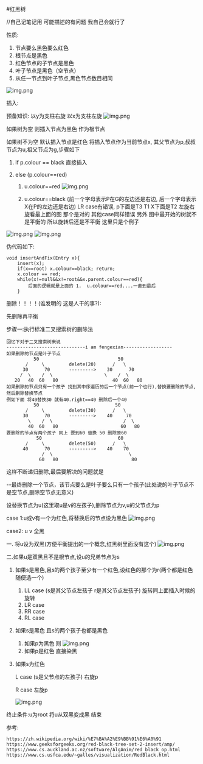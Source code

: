 #红黑树

//自己记笔记用 可能描述的有问题 我自己会就行了

性质:
    
1. 节点要么黑色要么红色
2. 根节点是黑色
3. 红色节点的子节点是黑色
4. 叶子节点是黑色（空节点）
5. 从任一节点到叶子节点,黑色节点数目相同

![img.png](image/Red_Black_Tree.png)

插入:

预备知识:
以y为支柱右旋 以x为支柱左旋
![img.png](image/Rotation.png)

如果树为空 则插入节点为黑色 作为根节点

如果树不为空 默认插入节点是红色 将插入节点作为当前节点x,
其父节点为p,叔叔节点为u,祖父节点为g,步骤如下
   
    
1. if p.colour == black 直接插入
    
2. else (p.colour==red)
   1.  u.colour==red
        ![img.png](image/uncleIsRed.png)
       
   2.  u.colour==black (前一个字母表示P在G的左边还是右边,
       后一个字母表示X在P的左边还是右边)
       LR case有错误, p下面是T3 T1 X下面是T2 左旋右旋看最上面的图 那个是对的
       其他case同样错误 另外 图中最开始的树就不是平衡的 所以旋转后还是不平衡 
       这里只是个例子


![img.png](image/LLandLR.png)
![img.png](image/RRandRL.png)


伪代码如下:

    void insertAndFix(Entry x){
        insert(x);
        if(x==root) x.colour==black; return;
        x.colour == red;
        while(x!=null&&x!=root&&x.parent.colour==red){
            后面的逻辑就是上面的 1.  u.colour==red....一直到最后
        }
        
       

删除！！！！(谁发明的 这是人干的事?):

先删除再平衡

步骤一:执行标准二叉搜索树的删除法
    
    回忆下对于二叉搜索树来说
    -----------------------------i am fengexian------------------
    如果删除的节点是叶子节点
              50                             50
           /     \         delete(20)      /   \
          30      70       --------->    30      70 
         /  \    /  \                   \    /  \ 
       20   40  60   80                    40  60   80
    如果删除的节点只有一个孩子 找到其中序遍历的后一个节点(前一个也行),替换要删除的节点,然后删除替换节点
    例如下面 将40替换30 就有40.right==40 删除后一个40
              50                            50
           /     \         delete(30)      /   \
          30      70       --------->    40     70 
            \    /  \                          /  \ 
            40  60   80                       60   80
    要删除的节点有两个孩子 同上 要到60 替换 50 删除原60 
               50                            60
           /     \         delete(50)      /   \
          40      70       --------->    40    70 
                 /  \                            \ 
                60   80                           80


这样不断递归删除,最后要解决的问题就是 

--最终删除一个节点，该节点要么是叶子要么只有一个孩子(此处说的叶子节点不是空节点,删除空节点无意义)

设替换节点为u(这里取u是v的左孩子),删除节点为v,u的父节点为p

case 1:u或v有一个为红色,将替换后的节点设为黑色
![img.png](image/simplecase.png)

case2: u v 全黑

一. 将u设为双黑(方便平衡提出的一个概念,红黑树里面没有这个)
![img.png](image/delete1.png)
   
二.如果u是双黑且不是根节点,设u的兄弟节点为s


1. 如果s是黑色,且s的两个孩子至少有一个红色,设红色的那个为r(两个都是红色随便选一个)
    1. LL case (s是其父节点左孩子 r是其父节点左孩子) 旋转同上面插入时候的旋转
    2. LR case 
    3. RR case 
    4. RL case
  

  
2. 如果s是黑色 且s的两个孩子也都是黑色
    1. 如果p为黑色 则
    ![img.png](image/delete4.png)
   2.  如果p是红色 直接染黑 

3. 如果s为红色 
   
    L case (s是父节点的左孩子) 右旋p
   
    R case 左旋p

    ![img.png](image/delete5.png)



终止条件:u为root 将u从双黑变成黑 结束




    
    


    

参考:

    https://zh.wikipedia.org/wiki/%E7%BA%A2%E9%BB%91%E6%A0%91
    https://www.geeksforgeeks.org/red-black-tree-set-2-insert/amp/
    https://www.cs.auckland.ac.nz/software/AlgAnim/red_black_op.html
    https://www.cs.usfca.edu/~galles/visualization/RedBlack.html